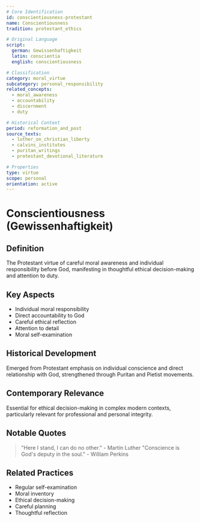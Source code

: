 ```yaml
---
# Core Identification
id: conscientiousness-protestant
name: Conscientiousness
tradition: protestant_ethics

# Original Language
script:
  german: Gewissenhaftigkeit
  latin: conscientia
  english: conscientiousness

# Classification
category: moral_virtue
subcategory: personal_responsibility
related_concepts:
  - moral_awareness
  - accountability
  - discernment
  - duty

# Historical Context
period: reformation_and_post
source_texts:
  - luther_on_christian_liberty
  - calvins_institutes
  - puritan_writings
  - protestant_devotional_literature

# Properties
type: virtue
scope: personal
orientation: active
---
```


# Conscientiousness (Gewissenhaftigkeit)

## Definition
The Protestant virtue of careful moral awareness and individual responsibility before God, manifesting in thoughtful ethical decision-making and attention to duty.

## Key Aspects
- Individual moral responsibility
- Direct accountability to God
- Careful ethical reflection
- Attention to detail
- Moral self-examination

## Historical Development
Emerged from Protestant emphasis on individual conscience and direct relationship with God, strengthened through Puritan and Pietist movements.

## Contemporary Relevance
Essential for ethical decision-making in complex modern contexts, particularly relevant for professional and personal integrity.

## Notable Quotes
> "Here I stand, I can do no other." - Martin Luther
> "Conscience is God's deputy in the soul." - William Perkins

## Related Practices
- Regular self-examination
- Moral inventory
- Ethical decision-making
- Careful planning
- Thoughtful reflection